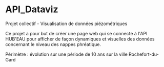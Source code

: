 # API_Dataviz
Projet collectif - Visualisation de données piézométriques

Ce projet a pour but de créer une page web qui se connecte à l'API HUB'EAU pour afficher de façon dynamiques et visuelles des données concernant le niveau des nappes phréatique. 

Périmètre : évolution sur une période de 10 ans sur la ville Rochefort-du-Gard

